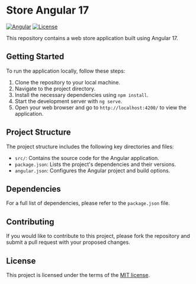 # Store Angular 17

[![Angular](https://img.shields.io/badge/Angular-v17-red)](https://github.com/angular/angular)
[![License](https://img.shields.io/badge/License-MIT-blue)](https://opensource.org/licenses/MIT)

This repository contains a web store application built using Angular 17.

## Getting Started

To run the application locally, follow these steps:

1. Clone the repository to your local machine.
2. Navigate to the project directory.
3. Install the necessary dependencies using `npm install`.
4. Start the development server with `ng serve`.
5. Open your web browser and go to `http://localhost:4200/` to view the application.

## Project Structure

The project structure includes the following key directories and files:

- `src/`: Contains the source code for the Angular application.
- `package.json`: Lists the project's dependencies and their versions.
- `angular.json`: Configures the Angular project and build options.

## Dependencies
For a full list of dependencies, please refer to the `package.json` file.

## Contributing

If you would like to contribute to this project, please fork the repository and submit a pull request with your proposed changes.

## License

This project is licensed under the terms of the [MIT license](https://opensource.org/licenses/MIT).
